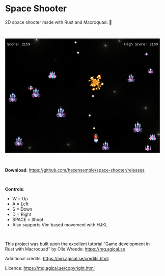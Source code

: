 # Space Shooter

2D space shooter made with Rust and Macroquad. 👾

<br>

![Space Shooter](preview.png)

<br>

**Download:** https://github.com/hexensemble/space-shooter/releases

<br>

**Controls:**
- W = Up
- A = Left
- S = Down
- D = Right
- SPACE = Shoot
- Also supports Vim based movement with HJKL

<br>

This project was built upon the excellent tutorial "Game development in Rust with Macroquad" by Olle Wreede:
https://mq.agical.se

Additional credits:
https://mq.agical.se/credits.html

Licence:
https://mq.agical.se/copyright.html

